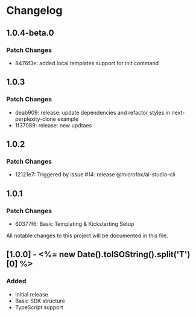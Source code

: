 # Changelog

## 1.0.4-beta.0

### Patch Changes

- 8476f3e: added local templates support for init command

## 1.0.3

### Patch Changes

- deab909: release: update dependencies and refactor styles in next-perplexity-clone example
- 1f37089: release: new updtaes

## 1.0.2

### Patch Changes

- 12121e7: Triggered by issue #14: release @microfox/ai-studio-cli

## 1.0.1

### Patch Changes

- 60377f6: Basic Templating & Kickstarting Setup

All notable changes to this project will be documented in this file.

## [1.0.0] - <%= new Date().toISOString().split('T')[0] %>

### Added

- Initial release
- Basic SDK structure
- TypeScript support

<!-- Add your changes here using this format:

## [1.1.0] - YYYY-MM-DD

### Added
- New feature

### Changed
- Updated feature

### Fixed
- Bug fix

### Removed
- Deprecated feature
-->
